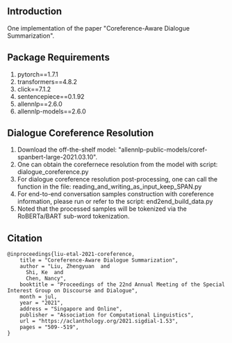 ## Introduction
One implementation of the paper "Coreference-Aware Dialogue Summarization".

## Package Requirements
1. pytorch==1.7.1
2. transformers==4.8.2
3. click==7.1.2
4. sentencepiece==0.1.92
5. allennlp==2.6.0
6. allennlp-models==2.6.0

## Dialogue Coreference Resolution
1. Download the off-the-shelf model: "allennlp-public-models/coref-spanbert-large-2021.03.10".
2. One can obtain the corefernece resolution from the model with script: dialogue_coreference.py
4. For dialogue coreference resolution post-processing, one can call the function in the file: reading_and_writing_as_input_keep_SPAN.py
5. For end-to-end conversation samples construction with coreference information, please run or refer to the script: end2end_build_data.py
6. Noted that the processed samples will be tokenized via the RoBERTa/BART sub-word tokenization.


## Citation

```
@inproceedings{liu-etal-2021-coreference,
    title = "Coreference-Aware Dialogue Summarization",
    author = "Liu, Zhengyuan  and
      Shi, Ke  and
      Chen, Nancy",
    booktitle = "Proceedings of the 22nd Annual Meeting of the Special Interest Group on Discourse and Dialogue",
    month = jul,
    year = "2021",
    address = "Singapore and Online",
    publisher = "Association for Computational Linguistics",
    url = "https://aclanthology.org/2021.sigdial-1.53",
    pages = "509--519",
}
```

